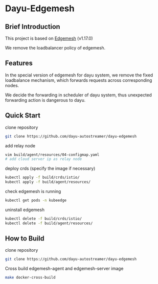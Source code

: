 # Dayu-Edgemesh

## Brief Introduction
This project is based on [Edgemesh](https://github.com/kubeedge/edgemesh/) (v1.17.0)

We remove the  loadbalancer policy of edgemesh.

## Features

In the special version of edgemesh for dayu system, we remove the fixed loadbalance mechanism, which forwards requests across corresponding nodes.

We decide the forwarding in scheduler of dayu system, thus unexpected forwarding action is dangerous to dayu.

## Quick Start

clone repository
```bash
git clone https://github.com/dayu-autostreamer/dayu-edgemesh
```

add relay node
```bash
vim build/agent/resources/04-configmap.yaml
# add cloud server ip as relay node
```

deploy crds
(specify the image if necessary)
```bash
kubectl apply -f build/crds/istio/
kubectl apply -f build/agent/resources/
```

check edgemesh is running
```bash
kubectl get pods -n kubeedge
```

uninstall edgemesh
```bash
kubectl delete -f build/crds/istio/
kubectl delete -f build/agent/resources/
```


## How to Build 

clone repository
```bash
git clone https://github.com/dayu-autostreamer/dayu-edgemesh
```

Cross build edgemesh-agent and edgemesh-server image
```bash
make docker-cross-build
```
